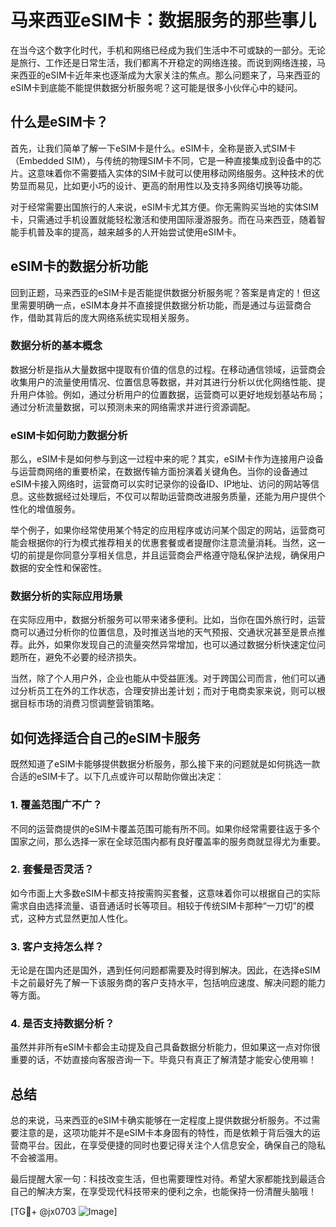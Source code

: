 # 马来西亚eSIM卡：数据服务的那些事儿

在当今这个数字化时代，手机和网络已经成为我们生活中不可或缺的一部分。无论是旅行、工作还是日常生活，我们都离不开稳定的网络连接。而说到网络连接，马来西亚的eSIM卡近年来也逐渐成为大家关注的焦点。那么问题来了，马来西亚的eSIM卡到底能不能提供数据分析服务呢？这可能是很多小伙伴心中的疑问。

## 什么是eSIM卡？

首先，让我们简单了解一下eSIM卡是什么。eSIM卡，全称是嵌入式SIM卡（Embedded SIM），与传统的物理SIM卡不同，它是一种直接集成到设备中的芯片。这意味着你不需要插入实体的SIM卡就可以使用移动网络服务。这种技术的优势显而易见，比如更小巧的设计、更高的耐用性以及支持多网络切换等功能。

对于经常需要出国旅行的人来说，eSIM卡尤其方便。你无需购买当地的实体SIM卡，只需通过手机设置就能轻松激活和使用国际漫游服务。而在马来西亚，随着智能手机普及率的提高，越来越多的人开始尝试使用eSIM卡。

## eSIM卡的数据分析功能

回到正题，马来西亚的eSIM卡是否能提供数据分析服务呢？答案是肯定的！但这里需要明确一点，eSIM本身并不直接提供数据分析功能，而是通过与运营商合作，借助其背后的庞大网络系统实现相关服务。

### 数据分析的基本概念

数据分析是指从大量数据中提取有价值的信息的过程。在移动通信领域，运营商会收集用户的流量使用情况、位置信息等数据，并对其进行分析以优化网络性能、提升用户体验。例如，通过分析用户的位置数据，运营商可以更好地规划基站布局；通过分析流量数据，可以预测未来的网络需求并进行资源调配。

### eSIM卡如何助力数据分析

那么，eSIM卡是如何参与到这一过程中来的呢？其实，eSIM卡作为连接用户设备与运营商网络的重要桥梁，在数据传输方面扮演着关键角色。当你的设备通过eSIM卡接入网络时，运营商可以实时记录你的设备ID、IP地址、访问的网站等信息。这些数据经过处理后，不仅可以帮助运营商改进服务质量，还能为用户提供个性化的增值服务。

举个例子，如果你经常使用某个特定的应用程序或访问某个固定的网站，运营商可能会根据你的行为模式推荐相关的优惠套餐或者提醒你注意流量消耗。当然，这一切的前提是你同意分享相关信息，并且运营商会严格遵守隐私保护法规，确保用户数据的安全性和保密性。

### 数据分析的实际应用场景

在实际应用中，数据分析服务可以带来诸多便利。比如，当你在国外旅行时，运营商可以通过分析你的位置信息，及时推送当地的天气预报、交通状况甚至是景点推荐。此外，如果你发现自己的流量突然异常增加，也可以通过数据分析快速定位问题所在，避免不必要的经济损失。

当然，除了个人用户外，企业也能从中受益匪浅。对于跨国公司而言，他们可以通过分析员工在外的工作状态，合理安排出差计划；而对于电商卖家来说，则可以根据目标市场的消费习惯调整营销策略。

## 如何选择适合自己的eSIM卡服务

既然知道了eSIM卡能够提供数据分析服务，那么接下来的问题就是如何挑选一款合适的eSIM卡了。以下几点或许可以帮助你做出决定：

### 1. 覆盖范围广不广？
不同的运营商提供的eSIM卡覆盖范围可能有所不同。如果你经常需要往返于多个国家之间，那么选择一家在全球范围内都有良好覆盖率的服务商就显得尤为重要。

### 2. 套餐是否灵活？
如今市面上大多数eSIM卡都支持按需购买套餐，这意味着你可以根据自己的实际需求自由选择流量、语音通话时长等项目。相较于传统SIM卡那种“一刀切”的模式，这种方式显然更加人性化。

### 3. 客户支持怎么样？
无论是在国内还是国外，遇到任何问题都需要及时得到解决。因此，在选择eSIM卡之前最好先了解一下该服务商的客户支持水平，包括响应速度、解决问题的能力等方面。

### 4. 是否支持数据分析？
虽然并非所有eSIM卡都会主动提及自己具备数据分析能力，但如果这一点对你很重要的话，不妨直接向客服咨询一下。毕竟只有真正了解清楚才能安心使用嘛！

## 总结

总的来说，马来西亚的eSIM卡确实能够在一定程度上提供数据分析服务。不过需要注意的是，这项功能并不是eSIM卡本身固有的特性，而是依赖于背后强大的运营商平台。因此，在享受便捷的同时也要记得关注个人信息安全，确保自己的隐私不会被滥用。

最后提醒大家一句：科技改变生活，但也需要理性对待。希望大家都能找到最适合自己的解决方案，在享受现代科技带来的便利之余，也能保持一份清醒头脑哦！

[TG💪+ @jx0703 ![Image](https://github.com/user-attachments/assets/dbca1d08-cadb-493c-b0ec-ad6f7a83f270)]